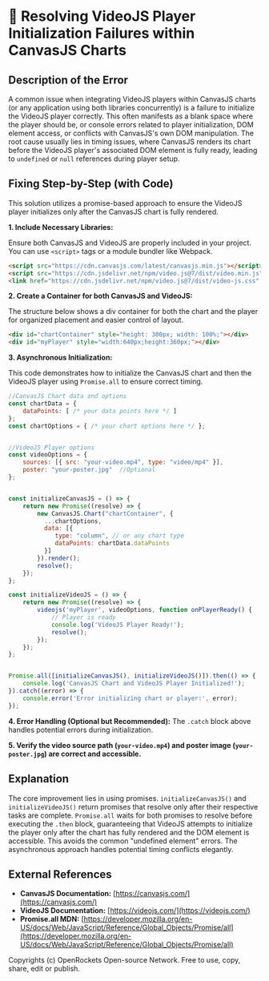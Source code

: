 # 🐞 Resolving VideoJS Player Initialization Failures within CanvasJS Charts


## Description of the Error

A common issue when integrating VideoJS players within CanvasJS charts (or any application using both libraries concurrently) is a failure to initialize the VideoJS player correctly. This often manifests as a blank space where the player should be, or console errors related to player initialization, DOM element access, or conflicts with CanvasJS's own DOM manipulation.  The root cause usually lies in timing issues, where CanvasJS renders its chart before the VideoJS player's associated DOM element is fully ready, leading to `undefined` or `null` references during player setup.

## Fixing Step-by-Step (with Code)

This solution utilizes a promise-based approach to ensure the VideoJS player initializes only after the CanvasJS chart is fully rendered.

**1. Include Necessary Libraries:**

Ensure both CanvasJS and VideoJS are properly included in your project.  You can use `<script>` tags or a module bundler like Webpack.

```html
<script src="https://cdn.canvasjs.com/latest/canvasjs.min.js"></script>
<script src="https://cdn.jsdelivr.net/npm/video.js@7/dist/video.min.js"></script>
<link href="https://cdn.jsdelivr.net/npm/video.js@7/dist/video-js.css" rel="stylesheet">
```

**2. Create a Container for both CanvasJS and VideoJS:**

The structure below shows a div container for both the chart and the player for organized placement and easier control of layout.

```html
<div id="chartContainer" style="height: 300px; width: 100%;"></div>
<div id="myPlayer" style="width:640px;height:360px;"></div>
```


**3.  Asynchronous Initialization:**

This code demonstrates how to initialize the CanvasJS chart and then the VideoJS player using `Promise.all` to ensure correct timing.

```javascript
//CanvasJS Chart data and options
const chartData = {
    dataPoints: [ /* your data points here */ ]
};
const chartOptions = { /* your chart options here */ };


//VideoJS Player options
const videoOptions = {
    sources: [{ src: "your-video.mp4", type: "video/mp4" }],
    poster: "your-poster.jpg"  //Optional
};


const initializeCanvasJS = () => {
    return new Promise((resolve) => {
        new CanvasJS.Chart("chartContainer", {
          ...chartOptions,
          data: [{
             type: "column", // or any chart type
             dataPoints: chartData.dataPoints
          }]
        }).render();
        resolve();
    });
};

const initializeVideoJS = () => {
    return new Promise((resolve) => {
        videojs('myPlayer', videoOptions, function onPlayerReady() {
            // Player is ready
            console.log('VideoJS Player Ready!');
            resolve();
        });
    });
};


Promise.all([initializeCanvasJS(), initializeVideoJS()]).then(() => {
    console.log('CanvasJS Chart and VideoJS Player Initialized!');
}).catch((error) => {
    console.error('Error initializing chart or player:', error);
});
```

**4.  Error Handling (Optional but Recommended):**  The `.catch` block above handles potential errors during initialization.

**5. Verify the video source path (`your-video.mp4`) and poster image (`your-poster.jpg`) are correct and accessible.**


## Explanation

The core improvement lies in using promises. `initializeCanvasJS()` and `initializeVideoJS()` return promises that resolve only after their respective tasks are complete. `Promise.all` waits for both promises to resolve before executing the `.then` block, guaranteeing that VideoJS attempts to initialize the player only after the chart has fully rendered and the DOM element is accessible. This avoids the common "undefined element" errors.  The asynchronous approach handles potential timing conflicts elegantly.


## External References

* **CanvasJS Documentation:** [https://canvasjs.com/](https://canvasjs.com/)
* **VideoJS Documentation:** [https://videojs.com/](https://videojs.com/)
* **Promise.all MDN:** [https://developer.mozilla.org/en-US/docs/Web/JavaScript/Reference/Global_Objects/Promise/all](https://developer.mozilla.org/en-US/docs/Web/JavaScript/Reference/Global_Objects/Promise/all)


Copyrights (c) OpenRockets Open-source Network. Free to use, copy, share, edit or publish.

